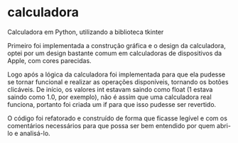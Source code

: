 # calculadora
Calculadora em Python, utilizando a biblioteca tkinter

Primeiro foi implementada a construção gráfica e o design da calculadora, optei por um design bastante comum em calculadoras de dispositivos da Apple, com cores parecidas.

Logo após a lógica da calculadora foi implementada para que ela pudesse se tornar funcional e realizar as operações disponíveis, tornando os botões clicáveis.
De início, os valores int estavam saindo como float (1 estava saindo como 1.0, por exemplo), não é assim que uma calculadora real funciona, portanto foi criada um if para que isso pudesse ser revertido.

O código foi refatorado e construído de forma que ficasse legível e com os comentários necessários para que possa ser bem entendido por quem abri-lo e analisá-lo.
